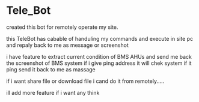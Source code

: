 # Tele_Bot
created this bot for remotely operate my site.

this TeleBot has cabable of handuling my commands and execute in site pc and repaly back to me as message or screenshot

i have feature to extract current condition of BMS AHUs and send me back the screenshot of BMS system
if i give ping address it will chek system if it ping send it back to me as massage

if i want share file or download file i cand do it from remotely.....

ill add more feature if i want any think
